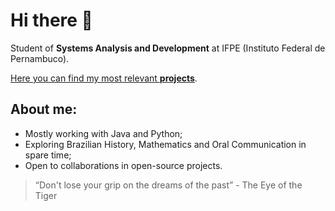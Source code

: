 # Hi there 🤟
Student of **Systems Analysis and Development** at IFPE (Instituto Federal de Pernambuco).

[Here you can find my most relevant **projects**](https://github.com/kvsbarbosa/recruiter.md).
## **About me:**
* Mostly working with Java and Python;
* Exploring Brazilian History, Mathematics and Oral Communication in spare time;
* Open to collaborations in open-source projects.

> “Don't lose your grip on the dreams of the past” - The Eye of the Tiger 


